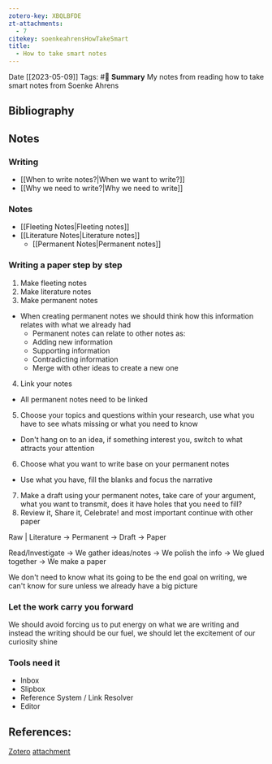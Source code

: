 ```yaml
---
zotero-key: XBQLBFDE
zt-attachments:
  - 7
citekey: soenkeahrensHowTakeSmart
title:
  - How to take smart notes
---
```

Date [[2023-05-09]]
Tags: #📙 
**Summary** My notes from reading how to take smart notes from Soenke Ahrens

## Bibliography

## Notes

### Writing

- [[When to write notes?|When we want to write?]]
- [[Why we need to write?|Why we need to write]]

### Notes   

- [[Fleeting Notes|Fleeting notes]]
- [[Literature Notes|Literature notes]]
    - [[Permanent Notes|Permanent notes]]

### Writing a paper step by step

1. Make fleeting notes
2. Make literature notes
3. Make permanent notes
- When creating permanent notes we should think how this information relates with what we already had
    - Permanent notes can relate to other notes as:
    - Adding new information
    - Supporting information
    - Contradicting information
    - Merge with other ideas to create a new one
4. Link your notes
- All permanent notes need to be linked
5. Choose your topics and questions within your research, use what you have to see whats missing or what you need to know
- Don't hang on to an idea, if something interest you, switch to what attracts your attention
6. Choose what you want to write base on your permanent notes
- Use what you have, fill the blanks and focus the narrative
7. Make a draft using your permanent notes, take care of your argument, what you want to transmit, does it have holes that you need to fill?
8. Review it, Share it, Celebrate! and most important continue with other paper

Raw | Literature -> Permanent -> Draft -> Paper

Read/Investigate -> We gather ideas/notes -> We polish the info -> We glued together -> We make a paper

We don't need to know what its going to be the end goal on writing, we can't know for sure unless we already have a big picture

### Let the work carry you forward
We should avoid forcing us to put energy on what we are writing and instead the writing should be our fuel, we should let the excitement of our curiosity shine

### Tools need it

- Inbox
- Slipbox
- Reference System / Link Resolver
- Editor

## References:
[Zotero](zotero://select/library/items/XBQLBFDE) [attachment](file:///home/oacs/Zotero/storage/JR7XM3HZ/home/oacs/Books/How_to_take_smart_notes__one_simple_technique_to_boost_writing_learning_and_thinking_-_PDF_Room.pdf)